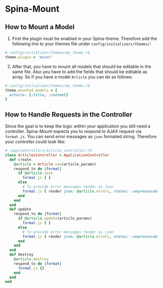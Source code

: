 # Spina-Mount

## How to Mount a Model

1. First the plugin must be enabled in your Spina-theme. Therefore add the following line to your themes file under `config/initializers/themes/`:

``` ruby
# config/initializer/themes/my_theme.rb
theme.plugin = 'mount'
```

2. After that, you have to mount all models that should be editable in the same file. Also you have to add the fields that should be editable as array. So if you have a model `Article` you can do as follows:

``` ruby
# config/initializer/themes/my_theme.rb
theme.mounted_models = {
  article: [:title, :content]
}
```


## How to Handle Requests in the Controller

Since the goal is to keep the logic within your application you still need a controller. Spina-Mount expects you to respond to AJAX request via `format.js`. You can send error messages as `json` formated string. 
Therefore your controller could look like:

``` ruby
# /app/controllers/article_controller.rb
class ArticlesController < ApplicationController
  def create
    @article = Article.new(article_params)
    respond_to do |format|
      if @article.save
        format.js { }
      else
        # To provide error messages render as json
        format.js { render json: @article.errors, status: :unprocessable_entity}
      end
    end
  end
  def update
    respond_to do |format|
      if @article.update(article_params)
        format.js { }
      else
        # To provide error messages render as json
        format.js { render json: @article.errors, status: :unprocessable_entity}
      end
    end
  end
  def destroy
    @article.destroy
    respond_to do |format|
      format.js {}
    end
  end
end
```